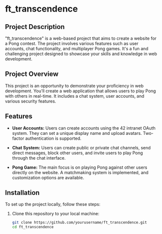 # ft_transcendence

## Project Description

"ft_transcendence" is a web-based project that aims to create a website for a Pong contest. The project involves various features such as user accounts, chat functionality, and multiplayer Pong games. It's a fun and challenging project designed to showcase your skills and knowledge in web development.

## Project Overview

This project is an opportunity to demonstrate your proficiency in web development. You'll create a web application that allows users to play Pong with others in real-time. It includes a chat system, user accounts, and various security features.

## Features

- **User Accounts:** Users can create accounts using the 42 intranet OAuth system. They can set a unique display name and upload avatars. Two-factor authentication is supported.

- **Chat System:** Users can create public or private chat channels, send direct messages, block other users, and invite users to play Pong through the chat interface.

- **Pong Game:** The main focus is on playing Pong against other users directly on the website. A matchmaking system is implemented, and customization options are available.

## Installation

To set up the project locally, follow these steps:

1. Clone this repository to your local machine:

   ```bash
   git clone https://github.com/yourusername/ft_transcendence.git
   cd ft_transcendence
